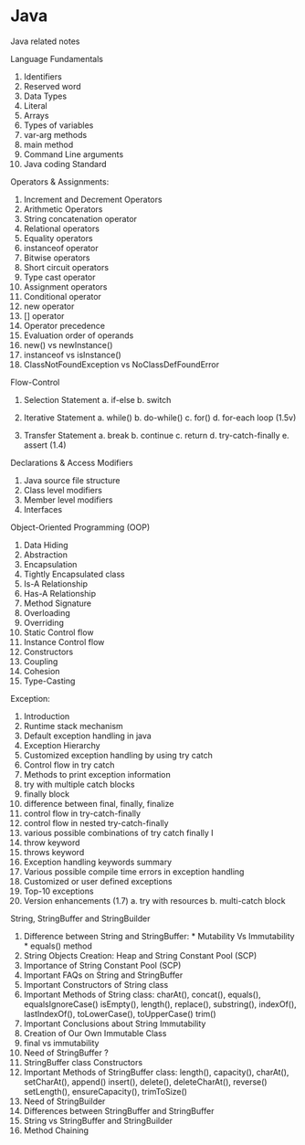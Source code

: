 # Java
Java related notes

Language Fundamentals
  1. Identifiers
  2. Reserved word
  3. Data Types
  4. Literal
  5. Arrays
  6. Types of variables
  7. var-arg methods
  8. main method
  9. Command Line arguments
  10. Java coding Standard

Operators & Assignments:
  1. Increment and Decrement Operators
  2. Arithmetic Operators
  3. String concatenation operator
  4. Relational operators
  5. Equality operators
  6. instanceof operator
  7. Bitwise operators
  8. Short circuit operators
  9. Type cast operator
  10. Assignment operators
  11. Conditional operator
  12. new operator
  13. [] operator
  14. Operator precedence
  15. Evaluation order of operands
  16. new() vs newInstance()
  17. instanceof vs isInstance()
  18. ClassNotFoundException vs NoClassDefFoundError

Flow-Control
  1. Selection Statement
    a. if-else
    b. switch
  
  2. Iterative Statement
    a. while()
    b. do-while()
    c. for()
    d. for-each loop (1.5v)
  3. Transfer Statement
    a. break
    b. continue
    c. return
    d. try-catch-finally
    e. assert (1.4)

Declarations & Access Modifiers
  1. Java source file structure
  2. Class level modifiers
  3. Member level modifiers
  4. Interfaces

Object-Oriented Programming (OOP)
  1. Data Hiding
  2. Abstraction
  3. Encapsulation
  4. Tightly Encapsulated class
  5. Is-A Relationship
  6. Has-A Relationship
  7. Method Signature
  8. Overloading
  9. Overriding
  10. Static Control flow
  11. Instance Control flow
  12. Constructors
  13. Coupling
  14. Cohesion
  15. Type-Casting

Exception:
  1. Introduction
  2. Runtime stack mechanism
  3. Default exception handling in java
  4. Exception Hierarchy
  5. Customized exception handling by using try catch
  6. Control flow in try catch
  7. Methods to print exception information
  8. try with multiple catch blocks
  9. finally block
  10. difference between final, finally, finalize
  11. control flow in try-catch-finally
  12. control flow in nested try-catch-finally
  13. various possible combinations of try catch finally I
  14. throw keyword
  15. throws keyword
  16. Exception handling keywords summary
  17. Various possible compile time errors in exception handling
  18. Customized or user defined exceptions
  19. Top-10 exceptions
  20. Version enhancements (1.7)
    a. try with resources
    b. multi-catch block

String, StringBuffer and StringBuilder
  1. Difference between String and StringBuffer:
    * Mutability Vs Immutability
    * equals() method
  2. String Objects Creation: Heap and String Constant Pool (SCP)
  3. Importance of String Constant Pool (SCP)
  4. Important FAQs on String and StringBuffer
  5. Important Constructors of String class
  6. Important Methods of String class:
	  charAt(), concat(), equals(), equalsIgnoreCase()
	  isEmpty(), length(), replace(), substring(), indexOf(), lastIndexOf(), toLowerCase(), toUpperCase() trim()
  7. Important Conclusions about String Immutability
  8. Creation of Our Own Immutable Class
  9. final vs immutability
  10. Need of StringBuffer ?
  11. StringBuffer class Constructors
  12. Important Methods of StringBuffer class:
	  length(), capacity(), charAt(), setCharAt(), append() insert(), delete(), deleteCharAt(), reverse()
	  setLength(), ensureCapacity(), trimToSize()
  13. Need of StringBuilder
  14. Differences between StringBuffer and StringBuffer
  15. String vs StringBuffer and StringBuilder
  16. Method Chaining
